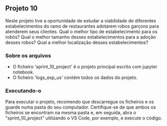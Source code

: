 ## Projeto 10

Neste projeto tive a oportunidade de estudar a viabilidade de diferentes estabelecimentos do ramo de restaurantes adotarem robos garçons para atenderem seus clientes. Qual o melhor tipo de estabelecimento para os robôs? Qual o melhor tamanho desses estabelecimentos para a adoção desses robos? Qual a melhor localização desses estabelecimentos?

### Sobre os arquivos
 - O ficheiro 'sprint_10_project' é o projeto principal escrito com jupyter notebook.
 - O ficheiro 'logs_exp_us' contém todos os dados do projeto.

### Executando-o

Para executar o projeto, recomendo que descarregue os ficheiros e os guarde numa pasta do seu computador. Certifique-se de que ambos os ficheiros se encontram na mesma pasta e, em seguida, abra o "sprint_10_project" utilizando o VS Code, por exemplo, e execute o código.
